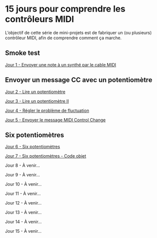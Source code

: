 # 15 jours pour comprendre les contrôleurs MIDI

L’objectif de cette série de mini-projets est de fabriquer un (ou plusieurs)
contrôleur MIDI, afin de comprendre comment ça marche.

## Smoke test

[Jour 1 - Envoyer une note à un synthé par le cable MIDI](./jour01)

## Envoyer un message CC avec un potentiomètre

[Jour 2 - Lire un potentiomètre](./jour02)

[Jour 3 - Lire un potentiomètre II](./jour03)

[Jour 4 - Régler le problème de fluctuation](./jour04)

[Jour 5 - Envoyer le message MIDI Control Change](./jour05)

## Six potentiomètres

[Jour 6 - Six potentiomètres](./jour06)

[Jour 7 - Six potentiomètres - Code objet](./jour07)

Jour 8 - À venir…

Jour 9 - À venir…

Jour 10 - À venir…

Jour 11 - À venir…

Jour 12 - À venir…

Jour 13 - À venir…

Jour 14 - À venir…

Jour 15 - À venir…
